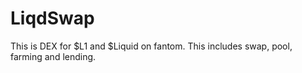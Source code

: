 # LiqdSwap
This is DEX for $L1 and $Liquid on fantom. This includes swap, pool, farming and lending.

